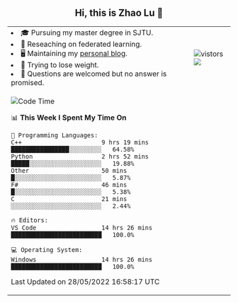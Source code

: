 <h2 align="center"> Hi, this is Zhao Lu 👋</h2>

<table style="overflow:hidden;">
    <tr> 
        <td>
            <li>🎓 Pursuing my master degree in SJTU.</li>
            <li>🌱 Reseaching on federated learning.</li>
            <li>🖥️ Maintaining my <a href="https://ifarewell.xyz">personal blog</a>.</li>
            <li>💪 Trying to lose weight.</li>
            <li>💬 Questions are welcomed but no answer is promised.</li> 
        </td>
        <td>
            <img src="https://visitor-badge.glitch.me/badge?page_id=ifarewell" alt="vistors" />
        <br>
          <img src="https://github-readme-stats.vercel.app/api?username=ifarewell&theme=graywhite&hide=prs,contribs&show_icons=true&hide_border=true&icon_color=CE1D2D&text_color=718096&bg_color=ffffff&hide_title=true" />
        </td>
    </tr>
    <tr>
        <td colspan="2">
            
<!--START_SECTION:waka-->
![Code Time](http://img.shields.io/badge/Code%20Time-164%20hrs%2050%20mins-blue)

📊 **This Week I Spent My Time On** 

```text
💬 Programming Languages: 
C++                      9 hrs 19 mins       ████████████████░░░░░░░░░   64.58% 
Python                   2 hrs 52 mins       █████░░░░░░░░░░░░░░░░░░░░   19.88% 
Other                    50 mins             █░░░░░░░░░░░░░░░░░░░░░░░░   5.87% 
F#                       46 mins             █░░░░░░░░░░░░░░░░░░░░░░░░   5.38% 
C                        21 mins             ░░░░░░░░░░░░░░░░░░░░░░░░░   2.44%

🔥 Editors: 
VS Code                  14 hrs 26 mins      █████████████████████████   100.0%

💻 Operating System: 
Windows                  14 hrs 26 mins      █████████████████████████   100.0%

```


 Last Updated on 28/05/2022 16:58:17 UTC
<!--END_SECTION:waka-->
            
</td></tr>
</table>

